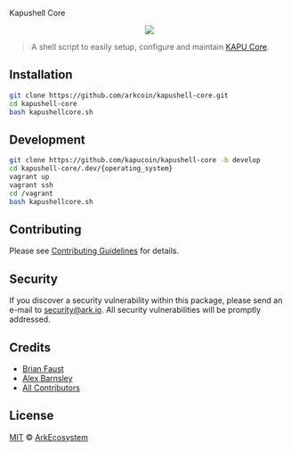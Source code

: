 Kapushell Core 

<p align="center">
    <img src="https://github.com/kapucoin/kapushell-core/blob/master/BANNER_2_KAPUSHELL.jpg" />
</p>

> A shell script to easily setup, configure and maintain [KAPU Core](https://github.com/kapucoin/kapushell-core).

## Installation

```bash
git clone https://github.com/arkcoin/kapushell-core.git
cd kapushell-core
bash kapushellcore.sh
```

## Development

```sh
git clone https://github.com/kapucoin/kapushell-core -b develop
cd kapushell-core/.dev/{operating_system}
vagrant up
vagrant ssh
cd /vagrant
bash kapushellcore.sh
```

## Contributing

Please see [Contributing Guidelines](https://docs.ark.io/guidebook/contribution-guidelines/contributing.html) for details.

## Security

If you discover a security vulnerability within this package, please send an e-mail to security@ark.io. All security vulnerabilities will be promptly addressed.

## Credits

- [Brian Faust](https://github.com/faustbrian)
- [Alex Barnsley](https://github.com/alexbarnsley)
- [All Contributors](https://github.com/ArkEcosystem/core-commander/graphs/contributors)

## License

[MIT](LICENSE) © [ArkEcosystem](https://ark.io)
